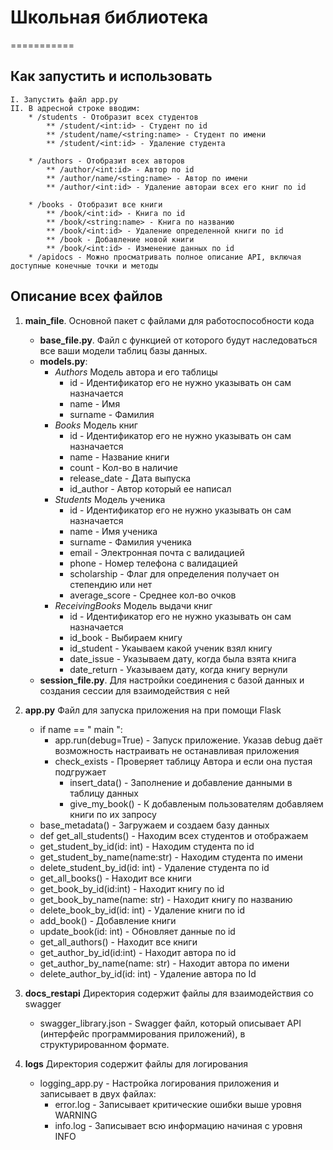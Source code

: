 # Школьная библиотека
===========
## Как запустить и использовать
    I. Запустить файл app.py
    II. В адресной строке вводим:
        * /students - Отобразит всех студентов
            ** /student/<int:id> - Студент по id
            ** /student/name/<string:name> - Студент по имени
            ** /student/<int:id> - Удаление студента 

        * /authors - Отобразит всех авторов
            ** /author/<int:id> - Автор по id
            ** /author/name/<sting:name> - Автор по имени
            ** /author/<int:id> - Удаление автораи всех его книг по id

        * /books - Отобразит все книги
            ** /book/<int:id> - Книга по id
            ** /book/<string:name> - Книга по названию
            ** /book/<int:id> - Удаление определенной книги по id
            ** /book - Добавление новой книги
            ** /book/<int:id> - Изменение данных по id
        * /apidocs - Можно просматривать полное описание API, включая доступные конечные точки и методы
        
## Описание всех файлов
1. **main_file**. Основной пакет с файлами для работоспособности кода
   * **base_file.py**. Файл с функцией от которого будут наследоваться все ваши модели таблиц базы данных.
   * **models.py**:
     - *Authors* Модель автора и его таблицы
         + id - Идентификатор его не нужно указывать он сам назначается
         + name - Имя 
         + surname - Фамилия
     - *Books* Модель книг
         + id - Идентификатор его не нужно указывать он сам назначается
         + name - Название книги
         + count - Кол-во в наличие
         + release_date - Дата выпуска
         + id_author - Автор который ее написал
     - *Students* Модель ученика
         + id - Идентификатор его не нужно указывать он сам назначается
         + name - Имя ученика
         + surname - Фамилия ученика
         + email - Электронная почта с валидацией
         + phone - Номер телефона с валидацией
         + scholarship - Флаг для определения получает он степендию или нет
         + average_score - Среднее кол-во очков
     - *ReceivingBooks* Модель выдачи книг
         + id - Идентификатор его не нужно указывать он сам назначается
         + id_book - Выбираем книгу
         + id_student - Укаываем какой ученик взял книгу
         + date_issue - Указываем дату, когда была взята книга
         + date_return - Указываем дату, когда книгу вернули
   * **session_file.py**. Для настройки соединения с базой данных и создания сессии для взаимодействия с ней

2. **app.py** Файл для запуска приложения на при помощи Flask
    * if name == " main ":
        - app.run(debug=True) - Запуск приложение. Указав debug даёт возможность настраивать не останавливая приложения
        - check_exists - Проверяет таблицу Автора и если она пустая подгружает
            + insert_data() - Заполнение и добавление данными в таблицу данных
            + give_my_book() - К добавленым пользователям добавляем книги по их запросу
    * base_metadata() - Загружаем и создаем базу данных
    * def get_all_students() - Находим всех студентов и отображаем
    * get_student_by_id(id: int) - Находим студента по id
    * get_student_by_name(name:str) - Находим студента по имени
    * delete_student_by_id(id: int) - Удаление студента по id
    * get_all_books() - Находит все книги
    * get_book_by_id(id:int) - Находит книгу по id
    * get_book_by_name(name: str) - Находит книгу по названию
    * delete_book_by_id(id: int) - Удаление книги по id
    * add_book() - Добавление книги
    * update_book(id: int) - Обновляет данные по id
    * get_all_authors() - Находит все книги
    * get_author_by_id(id:int) - Находит автора по id
    * get_author_by_name(name: str) - Находит автора по имени
    * delete_author_by_id(id: int) - Удаление автора по Id

3. **docs_restapi** Директория содержит файлы для взаимодействия со swagger
    * swagger_library.json - Swagger файл, который описывает API (интерфейс программирования приложений), в структурированном формате.

4. **logs** Директория содержит файлы для логирования
    * logging_app.py - Настройка логирования приложения и записывает в двух файлах:
        + error.log - Записывает критические ошибки выше уровня WARNING
        + info.log - Записывает всю информацию начиная с уровня INFO